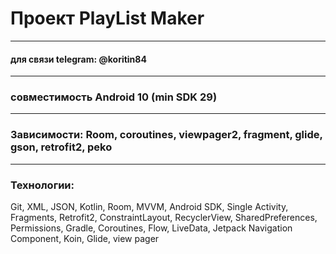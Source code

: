 # Проект PlayList Maker
-----

#### для связи telegram: @koritin84

-----

### совместимость Android 10 (min SDK 29)

-----

### Зависимости: Room, coroutines, viewpager2, fragment, glide, gson, retrofit2, peko

-----
### Технологии:
Git,  XML,  JSON,  Kotlin,  Room,  MVVM,  Android SDK,  Single Activity,  Fragments,  Retrofit2,  ConstraintLayout,  RecyclerView,  SharedPreferences,  Permissions, Gradle, Coroutines, Flow, LiveData, Jetpack Navigation Component, Koin, Glide, view pager 
